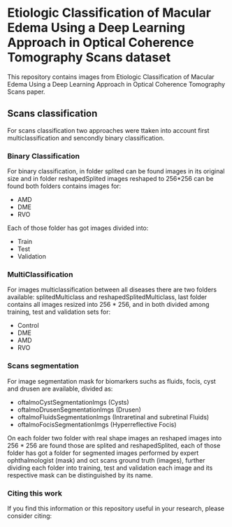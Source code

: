 # Etiologic  Classification of Macular Edema Using a Deep Learning Approach in Optical Coherence Tomography Scans dataset
This repository contains images from Etiologic Classification of Macular Edema Using a Deep Learning Approach in Optical Coherence Tomography Scans paper.

## Scans classification

For scans classification two approaches were ttaken into account first multiclassification and sencondly binary classification.

### Binary Classification

For binary classification, in folder splited can be found images in its original size and in folder reshapedSplited images reshaped to 256*256 
can be found both folders contains images for:

- AMD
- DME
- RVO

Each of those folder has got images divided into:

- Train
- Test
- Validation

### MultiClassification

 For images multiclassification between all diseases there are two folders available: splitedMulticlass and reshapedSplitedMulticlass, 
 last folder contains all images resized into 256 * 256, and in both divided among training, test and validation sets for:
 
 - Control
 - DME
 - AMD
 - RVO
 
 ### Scans segmentation
 
 For image segmentation mask for biomarkers suchs as fluids, focis, cyst and drusen are available, divided as:
 
 - oftalmoCystSegmentationImgs (Cysts)
 - oftalmoDrusenSegmentationImgs (Drusen)
 - oftalmoFluidsSegmentationImgs (Intraretinal and subretinal Fluids)
 - oftalmoFocisSegmentationImgs (Hyperreflective Focis)
 
 On each folder two folder with real shape images an reshaped images into 256 * 256 are found those are splited and reshapedSplited, 
 each of those folder has got a folder for segmented images performed by expert ophthalmologist (mask) and oct scans ground truth (images), 
 further dividing each folder into training, test and validation each image and its respective mask can be distinguished by its name.

### Citing this work

If you find this information or this repository useful in your research, please consider citing:

    
